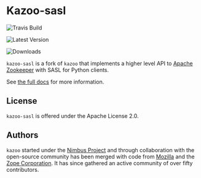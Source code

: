 Kazoo-sasl
=====

![Travis Build](https://travis-ci.org/StephenSorriaux/kazoo.svg?branch=master)

![Latest Version](https://img.shields.io/pypi/v/kazoo-sasl.svg)

![Downloads](https://img.shields.io/pypi/dm/kazoo-sasl.svg)

`kazoo-sasl` is a fork of `kazoo` that implements a higher level API to [Apache
Zookeeper](http://zookeeper.apache.org/)  with SASL for Python clients.

See [the full docs](http://kazoo.rtfd.org/) for more information.

License
-------

`kazoo-sasl` is offered under the Apache License 2.0.

Authors
-------

`kazoo` started under the [Nimbus
Project](http://www.nimbusproject.org/) and through collaboration with
the open-source community has been merged with code from
[Mozilla](http://www.mozilla.org/) and the [Zope
Corporation](http://zope.com/). It has since gathered an active
community of over fifty contributors.
